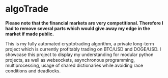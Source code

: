 # algoTrade


<p><strong>Please note that the financial markets are very competitional. Therefore I had to remove several parts which would give away my edge in the market if made public.</strong></p>


This is my fully automated cryptotrading algorithm, a private long-term project which is currently profitably trading on BTC/USD and DOGE/USD. I showcase this project to display my understanding for modular python projects, as well as websockets, asynchronous programming, multiprocessing, usage of shared dictionaries while avoiding race conditions and deadlocks. 

